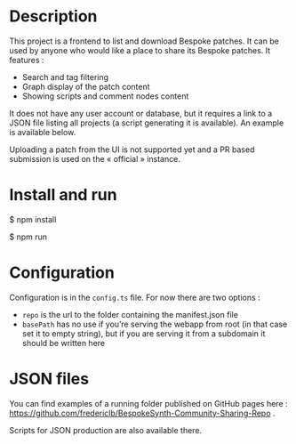 # Description

This project is a frontend to list and download Bespoke patches. It can be used by anyone who would like a place to share its Bespoke patches. It features :

- Search and tag filtering
- Graph display of the patch content
- Showing scripts and comment nodes content

It does not have any user account or database, but it requires a link to a JSON file listing all projects (a script generating it is available). An example is available below. 

Uploading a patch from the UI is not supported yet and a PR based submission is used on the « official » instance. 

# Install and run

$ npm install

$ npm run


# Configuration

Configuration is in the `config.ts` file. For now there are two options : 

- `repo` is the url to the folder containing the manifest.json file
- `basePath` has no use if you’re serving the webapp from root (in that case set it to empty string), but if you are serving it from a subdomain it should be written here

# JSON files

You can find examples of a running folder published on GitHub pages here : https://github.com/fredericlb/BespokeSynth-Community-Sharing-Repo . 

Scripts for JSON production are also available there. 
